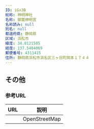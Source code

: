 ```yaml
---
ID: iGx3B
総称: 神明神社
名称: 御薗神明宮
名称読み: null
別名: null
都道府県: 静岡県
区域: 浜松市
緯度: 34.8121505
経度: 137.5404069
郵便番号: 4311415
住所: 静岡県浜松市浜名区三ヶ日町岡本１７４４
---
```


## その他

### 参考URL

| URL | 説明          |
| --- | ------------- |
|     | OpenStreetMap |
